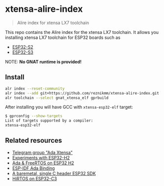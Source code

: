 # xtensa-alire-index

> Alire index for xtensa LX7 toolchain

This repo contains the Alire index for the xtensa LX7 toolchain. 
It allows you installing xtensa LX7 toolchain for ESP32 boards such as

* [ESP32-S2](https://www.espressif.com/en/products/socs/esp32-s2)
* [ESP32-S3](https://www.espressif.com/en/products/socs/esp32-s3)

NOTE: **No GNAT runtime is provided!**

## Install

```sh
alr index --reset-community
alr index --add git+https://github.com/reznikmm/xtensa-alire-index.git --name xtensa
alr toolchain --select gnat_xtensa_elf gprbuild
```

After installing you will have GCC with `xtensa-esp32-elf` target:

```sh
$ gprconfig --show-targets
List of targets supported by a compiler:
xtensa-esp32-elf
```

## Related resources

* [Telegram group "Ada Xtensa"](https://t.me/+8W6Y75pkslU1ZDgx)
* [Experiments with ESP32-H2](https://forum.ada-lang.io/t/experiments-with-risc-v/930)
* [Ada & FreeRTOS on ESP32 H2](https://forward-in-code.blogspot.com/2024/07/ada-freertos-on-esp32-h2.html)
* [ESP-IDF Ada Binding](https://github.com/jklmnn/esp-idf-ada-bindings)
* [A baremetal, single C header ESP32 SDK](https://github.com/cpq/mdk)
* [HiRTOS on ESP32-C3](https://github.com/jgrivera67/HiRTOS)
